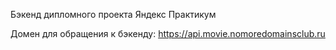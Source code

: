 Бэкенд дипломного проекта Яндекс Практикум

Домен для обращения к бэкенду: https://api.movie.nomoredomainsclub.ru
